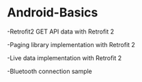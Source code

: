 # Android-Basics
-Retrofit2 GET API data with Retrofit 2

-Paging library implementation with Retrofit 2

-Live data implementation with Retrofit 2

-Bluetooth connection sample
